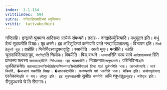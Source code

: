 ```yaml
---
index:  3.1.134
vrittiindex:  594
sutra:  नन्दिग्रहिपचादिभ्यो ल्युणिन्यचः
vritti:  tattvabodhini 
---
```


नन्दिग्रहि। द्वन्द्वान्ते श्रूयमाण आदिशब्दः प्रत्येकं संबध्यते। तदाह-- नन्द्यादेर्ल्युरित्यादि। मधुसूदन इति। मधुं दैत्यं सूदयतीति विग्रहः। षूद क्षरणे। इह अर्दिसूदिभ्यां कर्मण्यणि प्राप्ते नन्द्यादिपाठाल्ल्युः। विभाषण इति। `भियो हेतुभये षुक्`। ग्राहीति। णिनेर्णिदत्त्वादुपधावृद्धिः। स्थायीति। आतो युक्। मन्त्रीति। `मत्री`ति चुरादाविदित्पाठान्नुम्, `णेरनिटी`ति णिलोपः। विषयीति। षिञ् बन्धने। `धात्वादे`रिति षस्य सत्वे `आदेशप्रत्यययो` रिति प्राप्तस्य षत्वस्य `सात्पदाद्योरिति निषेधादाह--इह षत्वमपीति। `निपातना`दित्यनुषज्यते। `परिनिविभ्यः` इति सूत्रे `सितसये`ति क्तान्ताऽजन्तसिनोतेर्ग्रहणाण्णिन्यन्तसिनोतेर्निपातनं विना षत्वं दुर्लभमिति भावः। जारभरेत्यादि। जारं बिभर्ति, �आआनं पचतीति विग्रहः। �आपाकोऽपीति। कर्मण्यणपि पक्षे भवतीति भावः। चेक्रिय इति। संयोगपूर्वत्वात् `एरनेकाचः` इति न यण्। लोलुव इति। इह सुबभवात् `ओः सुपी`ति यणनेति `अचि श्नुधातु` इत्युवङ्। मरीमृज इति। `रीगृदुपधस्ये चे`ति रीगागमः। 

